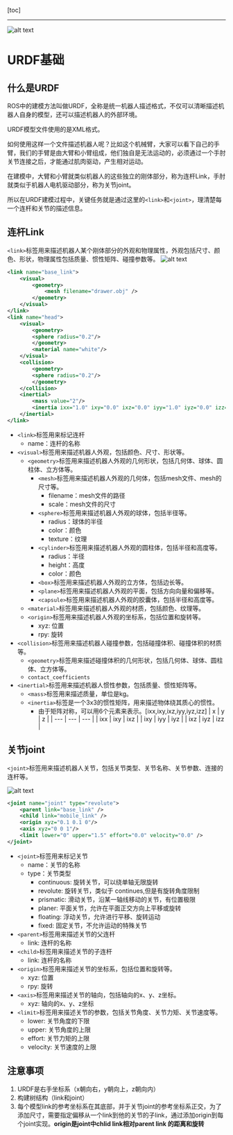 [toc]

---
![alt text](assets/urdf-基础/image.png)
# URDF基础
## 什么是URDF

ROS中的建模方法叫做URDF，全称是统一机器人描述格式，不仅可以清晰描述机器人自身的模型，还可以描述机器人的外部环境。

URDF模型文件使用的是XML格式。

如何使用这样一个文件描述机器人呢？比如这个机械臂，大家可以看下自己的手臂，我们的手臂是由大臂和小臂组成，他们独自是无法运动的，必须通过一个手肘关节连接之后，才能通过肌肉驱动，产生相对运动。

在建模中，大臂和小臂就类似机器人的这些独立的刚体部分，称为连杆Link，手肘就类似于机器人电机驱动部分，称为关节joint。

所以在URDF建模过程中，关键任务就是通过这里的`<link>`和`<joint>`，理清楚每一个连杆和关节的描述信息。

## 连杆Link
`<link>`标签用来描述机器人某个刚体部分的外观和物理属性，外观包括尺寸、颜色、形状，物理属性包括质量、惯性矩阵、碰撞参数等。
![alt text](assets/urdf-基础/image-1.png)
```xml
<link name="base_link">
    <visual>
        <geometry>
            <mesh filename="drawer.obj" />
        </geometry>
    </visual>
</link>
<link name="head">
    <visual>
        <geometry>
        <sphere radius="0.2"/>
        </geometry>
        <material name="white"/>
    </visual>
    <collision>
        <geometry>
        <sphere radius="0.2"/>
        </geometry>
    </collision>
    <inertial>
        <mass value="2"/>
        <inertia ixx="1.0" ixy="0.0" ixz="0.0" iyy="1.0" iyz="0.0" izz="1.0"/>
    </inertial>
</link>

```
- `<link>`标签用来标记连杆
  - name：连杆的名称
- `<visual>`标签用来描述机器人外观，包括颜色、尺寸、形状等。
  - `<geometry>`标签用来描述机器人外观的几何形状，包括几何体、球体、圆柱体、立方体等。
    - `<mesh>`标签用来描述机器人外观的几何体，包括mesh文件、mesh的尺寸等。
      - filename：mesh文件的路径
      - scale：mesh文件的尺寸
    - `<sphere>`标签用来描述机器人外观的球体，包括半径等。
      - radius：球体的半径 
      - color：颜色
      - texture：纹理
    - `<cylinder>`标签用来描述机器人外观的圆柱体，包括半径和高度等。
      - radius：半径
      - height：高度
      - color：颜色
    - `<box>`标签用来描述机器人外观的立方体，包括边长等。
    - `<plane>`标签用来描述机器人外观的平面，包括方向向量和偏移等。
    - `<capsule>`标签用来描述机器人外观的胶囊体，包括半径和高度等。
  - `<material>`标签用来描述机器人外观的材质，包括颜色、纹理等。
  - `<origin>`标签用来描述机器人外观的坐标系，包括位置和旋转等。
    - xyz: 位置
    - rpy: 旋转
- `<collision>`标签用来描述机器人碰撞参数，包括碰撞体积、碰撞体积的材质等。
  - `<geometry>`标签用来描述碰撞体积的几何形状，包括几何体、球体、圆柱体、立方体等。
  - `contact_coefficients`
- `<inertial>`标签用来描述机器人惯性参数，包括质量、惯性矩阵等。
  - `<mass>`标签用来描述质量，单位是kg。
  - `<inertia>`标签是一个3x3的惯性矩阵，用来描述物体绕其质心的惯性。
    - 由于矩阵对称，可以用6个元素来表示。[ixx,ixy,ixz,iyy,iyz,izz]
        | x   | y   | z   |
        | --- | --- | --- |
        | ixx | ixy | ixz |
        | ixy | iyy | iyz |
        | ixz | iyz | izz |


## 关节joint
`<joint>`标签用来描述机器人关节，包括关节类型、关节名称、关节参数、连接的连杆等。

![alt text](assets/urdf-基础/image-2.png)

```xml
<joint name="joint" type="revolute">
    <parent link="base_link" />
    <child link="mobile_link" />
    <origin xyz="0.1 0.1 0"/>
    <axis xyz="0 0 1"/>
    <limit lower="0" upper="1.5" effort="0.0" velocity="0.0" />
</joint>
```

- `<joint>`标签用来标记关节
  - name：关节的名称
  - type：关节类型
    - continuous: 旋转关节，可以绕单轴无限旋转
    - revolute: 旋转关节，类似于 continues,但是有旋转角度限制
    - prismatic: 滑动关节，沿某一轴线移动的关节，有位置极限
    - planer: 平面关节，允许在平面正交方向上平移或旋转
    - floating: 浮动关节，允许进行平移、旋转运动
    - fixed: 固定关节，不允许运动的特殊关节
- `<parent>`标签用来描述关节的父连杆
  - link: 连杆的名称
- `<child>`标签用来描述关节的子连杆
  - link: 连杆的名称
- `<origin>`标签用来描述关节的坐标系，包括位置和旋转等。
  - xyz: 位置
  - rpy: 旋转
- `<axis>`标签用来描述关节的轴向，包括轴向的x、y、z坐标。
  - xyz: 轴向的x、y、z坐标
- `<limit>`标签用来描述关节的参数，包括关节角度、关节力矩、关节速度等。
  - lower: 关节角度的下限
  - upper: 关节角度的上限
  - effort: 关节力矩的上限
  - velocity: 关节速度的上限
    
    
    
    
    
    


## 注意事项
1. URDF是右手坐标系（x朝向右，y朝向上，z朝向内）
2. 构建树结构（link和joint）
3. 每个模型link的参考坐标系在其底部，并于关节joint的参考坐标系正交，为了添加尺寸，需要指定偏移从一个link到他的关节的子link，通过添加origin到每个joint实现。**origin是joint中chlid link相对parent link 的距离和旋转**

